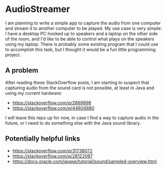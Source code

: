 # AudioStreamer
I am planning to write a simple app to capture the audio from one computer and
stream it to another computer to be played. My use case is very simple: I have
a desktop PC hooked up to speakers and a laptop on the other side of the room,
and I'd like to be able to control what plays on the speakers using my laptop.
There is probably some existing program that I could use to accomplish this
task, but I thought it would be a fun little programming project.

## A problem

After reading these StackOverflow posts, I am starting to suspect that
capturing audio from the sound card is not possible, at least in Java and using
my current hardware:
* https://stackoverflow.com/q/2869898
* https://stackoverflow.com/q/44604880

I will leave this repo up for now, in case I find a way to capture audio in the
future, or I need to do something else with the Java sound library.

## Potentially helpful links
* https://stackoverflow.com/q/31738072
* https://stackoverflow.com/q/28122097
* https://docs.oracle.com/javase/tutorial/sound/sampled-overview.html